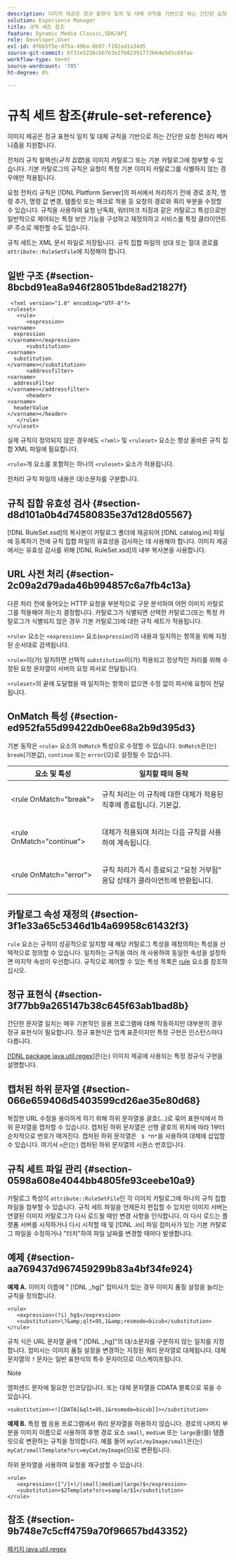 ```yaml
---
description: 이미지 제공은 정규 표현식 일치 및 대체 규칙을 기반으로 하는 간단한 요청 전처리 메커니즘을 지원합니다.
solution: Experience Manager
title: 규칙 세트 참조
feature: Dynamic Media Classic,SDK/API
role: Developer,User
exl-id: dfbb5f5e-d75a-496a-8b97-f102ad1a34d5
source-git-commit: bf31e5226cbb763e2fb82391772b64e5d5c89fae
workflow-type: tm+mt
source-wordcount: '785'
ht-degree: 0%

---
```


# 규칙 세트 참조{#rule-set-reference}

이미지 제공은 정규 표현식 일치 및 대체 규칙을 기반으로 하는 간단한 요청 전처리 메커니즘을 지원합니다.

전처리 규칙 컬렉션(*규칙 집합*)을 이미지 카탈로그 또는 기본 카탈로그에 첨부할 수 있습니다. 기본 카탈로그의 규칙은 요청이 특정 기본 이미지 카탈로그를 식별하지 않는 경우에만 적용됩니다.

요청 전처리 규칙은 [!DNL Platform Server]의 파서에서 처리하기 전에 경로 조작, 명령 추가, 명령 값 변경, 템플릿 또는 매크로 적용 등 요청의 경로와 쿼리 부분을 수정할 수 있습니다. 규칙을 사용하여 요청 난독화, 워터마크 지정과 같은 카탈로그 특성으로만 일반적으로 제어되는 특정 보안 기능을 구성하고 재정의하고 서비스를 특정 클라이언트 IP 주소로 제한할 수도 있습니다.

규칙 세트는 XML 문서 파일로 저장됩니다. 규칙 집합 파일의 상대 또는 절대 경로를 `attribute::RuleSetFile`에 지정해야 합니다.

## 일반 구조 {#section-8bcbd91ea8a946f28051bde8ad21827f}

```
 <?xml version="1.0" encoding="UTF-8"?> 
<ruleset> 
   <rule> 
      <expression> 
<varname>
  expression 
</varname></expression> 
      <substitution> 
<varname>
  substitution 
</varname></substitution> 
      <addressfilter> 
<varname>
  addressFilter 
</varname></addressfilter> 
      <header> 
<varname>
  headerValue 
</varname></header>  
   </rule> 
</ruleset>
```

실제 규칙이 정의되지 않은 경우에도 `<?xml>` 및 `<ruleset>` 요소는 항상 올바른 규칙 집합 XML 파일에 필요합니다.

`<rule>`개 요소를 포함하는 하나의 `<ruleset>` 요소가 허용됩니다.

전처리 규칙 파일의 내용은 대/소문자를 구분합니다.

## 규칙 집합 유효성 검사 {#section-d8d101a0b4d74580835e37d128d05567}

[!DNL RuleSet.xsd]의 복사본이 카탈로그 폴더에 제공되어 [!DNL catalog.ini] 파일에 등록하기 전에 규칙 집합 파일의 유효성을 검사하는 데 사용해야 합니다. 이미지 제공에서는 유효성 검사를 위해 [!DNL RuleSet.xsd]의 내부 복사본을 사용합니다.

## URL 사전 처리 {#section-2c09a2d79ada46b994857c6a7fb4c13a}

다른 처리 전에 들어오는 HTTP 요청을 부분적으로 구문 분석하여 어떤 이미지 카탈로그를 적용해야 하는지 결정합니다. 카탈로그가 식별되면 선택한 카탈로그(또는 특정 카탈로그가 식별되지 않은 경우 기본 카탈로그)에 대한 규칙 세트가 적용됩니다.

`<rule>` 요소는 `<expression>` 요소(*`expression`*)의 내용과 일치하는 항목을 위해 지정된 순서대로 검색됩니다.

`<rule>`이(가) 일치하면 선택적 *`substitution`*&#x200B;이(가) 적용되고 정상적인 처리를 위해 수정된 요청 문자열이 서버의 요청 파서로 전달됩니다.

`<ruleset>`의 끝에 도달했을 때 일치하는 항목이 없으면 수정 없이 파서에 요청이 전달됩니다.

## OnMatch 특성 {#section-ed952fa55d99422db0ee68a2b9d395d3}

기본 동작은 `<rule>` 요소의 `OnMatch` 특성으로 수정할 수 있습니다. `OnMatch`은(는) `break`(기본값), `continue` 또는 `error`(으)로 설정될 수 있습니다.

<table id="table_6680A81492B24CE593330DA7B0075E8F"> 
 <thead> 
  <tr> 
   <th class="entry"> <b>요소 및 특성</b> </th> 
   <th class="entry"> 일치할 때의 <b>동작</b> </th> 
  </tr> 
 </thead>
 <tbody> 
  <tr> 
   <td> <p> <span class="codeph"> &lt;rule OnMatch="break"&gt; </span> </p> </td> 
   <td> <p>규칙 처리는 이 규칙에 대한 대체가 적용된 직후에 종료됩니다. 기본값. </p> </td> 
  </tr> 
  <tr> 
   <td> <p> <span class="codeph"> &lt;rule OnMatch="continue"&gt; </span> </p> </td> 
   <td> <p>대체가 적용되며 처리는 다음 규칙을 사용하여 계속됩니다. </p> </td> 
  </tr> 
  <tr> 
   <td> <p> <span class="codeph"> &lt;rule OnMatch="error"&gt; </span> </p> </td> 
   <td> <p>규칙 처리가 즉시 종료되고 "요청 거부됨" 응답 상태가 클라이언트에 반환됩니다. </p> </td> 
  </tr> 
 </tbody> 
</table>

## 카탈로그 속성 재정의 {#section-3f1e33a65c5346d1b4a69958c61432f3}

`rule` 요소는 규칙이 성공적으로 일치할 때 해당 카탈로그 특성을 재정의하는 특성을 선택적으로 정의할 수 있습니다. 일치하는 규칙을 여러 개 사용하여 동일한 속성을 설정하면 마지막 속성이 우선합니다. 규칙으로 제어할 수 있는 특성 목록은 [rule](/help/aem-is-ir-api/is-api/image-catalog/image-serving-api-ref/c-image-catalog-reference/c-rule-set-reference/r-rule-rule.md) 요소를 참조하십시오.

## 정규 표현식 {#section-3f77bb9a265147b38c645f63ab1bad8b}

간단한 문자열 일치는 매우 기본적인 응용 프로그램에 대해 작동하지만 대부분의 경우 정규 표현식이 필요합니다. 정규 표현식은 업계 표준이지만 특정 구현은 인스턴스마다 다릅니다.

[[!DNL package java.util.regex]](https://www2.cs.duke.edu/csed/java/jdk1.4.2/docs/api/)은(는) 이미지 제공에 사용되는 특정 정규식 구현을 설명합니다.

## 캡처된 하위 문자열 {#section-066e659406d5403599cd26ae35e80d68}

복잡한 URL 수정을 용이하게 하기 위해 하위 문자열을 괄호(...)로 묶어 표현식에서 하위 문자열을 캡처할 수 있습니다. 캡처된 하위 문자열은 선행 괄호의 위치에 따라 1부터 순차적으로 번호가 매겨진다. 캡처된 하위 문자열은 ` $ *`n`*`을 사용하여 대체에 삽입할 수 있습니다. 여기서 *`n`*&#x200B;은(는) 캡처된 하위 문자열의 시퀀스 번호입니다.

## 규칙 세트 파일 관리 {#section-0598a608e4044bb4805fe93ceebe10a9}

카탈로그 특성이 `attribute::RuleSetFile`인 각 이미지 카탈로그에 하나의 규칙 집합 파일을 첨부할 수 있습니다. 규칙 세트 파일을 언제든지 편집할 수 있지만 이미지 서버는 연결된 이미지 카탈로그가 다시 로드될 때만 변경 사항을 인식합니다. 이 다시 로드는 플랫폼 서버를 시작하거나 다시 시작할 때 및 [!DNL .ini] 파일 접미사가 있는 기본 카탈로그 파일을 수정하거나 &quot;터치&quot;하여 파일 날짜를 변경할 때마다 발생합니다.

## 예제 {#section-aa769437d967459299b83a4bf34fe924}

**예제 A.** 이미지 이름에 &quot; [!DNL _hg]&quot; 접미사가 있는 경우 이미지 품질 설정을 늘리는 규칙을 정의합니다.

```
<rule> 
   <expression>(?i)_hg$</expression> 
   <substitution>\?&amp;qlt=95,1&amp;resmode=bicub</substitution> 
</rule>
```

규칙 식은 URL 문자열 끝에 &quot; [!DNL _hg]&quot;의 대/소문자를 구분하지 않는 일치를 지정합니다. 접미사는 이미지 품질 설정을 변경하는 지정된 쿼리 문자열로 대체됩니다. 대체 문자열의 `?` 문자는 일반 표현식의 특수 문자이므로 이스케이프됩니다.

>[!NOTE]
>
>앰퍼샌드 문자에 필요한 인코딩입니다. 또는 대체 문자열을 CDATA 블록으로 묶을 수 있습니다.

`<substitution><![CDATA[&qlt=95,1&resmode=bicub]]></substitution>`

**예제 B.** 특정 웹 응용 프로그램에서 쿼리 문자열을 허용하지 않습니다. 경로의 나머지 부분을 이미지 이름으로 사용하여 후행 경로 요소 `small`, `medium` 또는 `large`을(를) 템플릿으로 변환하는 규칙을 정의합니다. 예를 들어 `myCat/myImage/small`은(는) `myCat/smallTemplate?src=myCat/myImage`(으)로 변환됩니다.

하위 문자열을 사용하여 요청을 재구성할 수 있습니다.

```
<rule> 
   <expression>([^/]+)/(small|medium|large)$</expression> 
   <substitution>$2Template?src=sample/$1</substitution> 
</rule>
```

## 참조 {#section-9b748e7c5cff4759a70f96657bd43352}

[패키지 java.util.regex](https://www2.cs.duke.edu/csed/java/jdk1.4.2/docs/api/)
